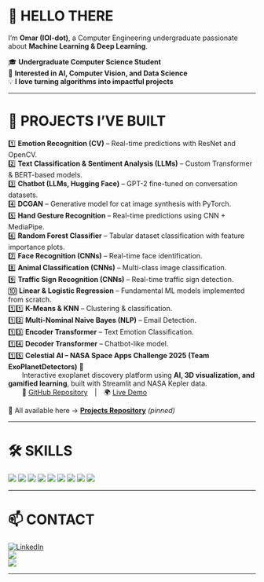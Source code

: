 # 👋 **HELLO THERE**

I’m **Omar (IOI-dot)**, a Computer Engineering undergraduate passionate about **Machine Learning & Deep Learning**.  

🎓 **Undergraduate Computer Science Student**  
🧠 **Interested in AI, Computer Vision, and Data Science**  
💡 **I love turning algorithms into impactful projects**  

---

# 🚀 **PROJECTS I’VE BUILT**

1️⃣ **Emotion Recognition (CV)** – Real-time predictions with ResNet and OpenCV.  
2️⃣ **Text Classification & Sentiment Analysis (LLMs)** – Custom Transformer & BERT-based models.  
3️⃣ **Chatbot (LLMs, Hugging Face)** – GPT-2 fine-tuned on conversation datasets.  
4️⃣ **DCGAN** – Generative model for cat image synthesis with PyTorch.  
5️⃣ **Hand Gesture Recognition** – Real-time predictions using CNN + MediaPipe.  
6️⃣ **Random Forest Classifier** – Tabular dataset classification with feature importance plots.  
7️⃣ **Face Recognition (CNNs)** – Real-time face identification.  
8️⃣ **Animal Classification (CNNs)** – Multi-class image classification.  
9️⃣ **Traffic Sign Recognition (CNNs)** – Real-time traffic sign detection.  
🔟 **Linear & Logistic Regression** – Fundamental ML models implemented from scratch.  
1️⃣1️⃣ **K-Means & KNN** – Clustering & classification.  
1️⃣2️⃣ **Multi-Nominal Naive Bayes (NLP)** – Email Detection.  
1️⃣3️⃣ **Encoder Transformer** – Text Emotion Classification.  
1️⃣4️⃣ **Decoder Transformer** – Chatbot-like model.  
1️⃣5️⃣ **Celestial AI – NASA Space Apps Challenge 2025 (Team ExoPlanetDetectors)** 🌌  
  Interactive exoplanet discovery platform using **AI, 3D visualization, and gamified learning**, built with Streamlit and NASA Kepler data.  
  🔗 [GitHub Repository](https://github.com/IOI-dot/Celestia_AI) | 🌍 [Live Demo](https://celestiaai-mtz8hnstukgdbppmkgygun.streamlit.app/)  

📌 All available here → [**Projects Repository**](https://github.com/IOI-dot/Projects) *(pinned)*  

---

# 🛠️ **SKILLS**

<p align="left">  
<img src="https://img.shields.io/badge/Python-3776AB?style=for-the-badge&logo=python&logoColor=white"/>  
<img src="https://img.shields.io/badge/Numpy-013243?style=for-the-badge&logo=numpy&logoColor=white"/>  
<img src="https://img.shields.io/badge/Pandas-150458?style=for-the-badge&logo=pandas&logoColor=white"/>  
<img src="https://img.shields.io/badge/Jupyter-F37626?style=for-the-badge&logo=jupyter&logoColor=white"/>  
<img src="https://img.shields.io/badge/scikit--learn-F7931E?style=for-the-badge&logo=scikit-learn&logoColor=white"/>  
<img src="https://img.shields.io/badge/TensorFlow-FF6F00?style=for-the-badge&logo=tensorflow&logoColor=white"/>  
<img src="https://img.shields.io/badge/PyTorch-EE4C2C?style=for-the-badge&logo=pytorch&logoColor=white"/>  
<img src="https://img.shields.io/badge/OpenCV-5C3EE8?style=for-the-badge&logo=opencv&logoColor=white"/>  
<img src="https://img.shields.io/badge/C++-00599C?style=for-the-badge&logo=cplusplus&logoColor=white"/>  
</p>  

---

# 📫 **CONTACT**

[![LinkedIn](https://img.shields.io/badge/LinkedIn-0A66C2?style=for-the-badge&logo=linkedin&logoColor=white)](https://www.linkedin.com/in/omarelhussein/)  
<a href="mailto:omarelhussein@aucegypt.edu"><img src="https://img.shields.io/badge/Gmail-D14836?style=for-the-badge&logo=gmail&logoColor=white"/></a>  
<a href="https://github.com/IOI-dot?tab=followers"><img src="https://img.shields.io/github/followers/IOI-dot?label=Follow&style=for-the-badge"/></a>  

---

<!--
**IOI-dot/IOI-dot** is a ✨ _special_ ✨ repository because its `README.md` (this file) appears on your GitHub profile.

Here are some ideas to get you started:

- 🔭 I’m currently working on ...
- 🌱 I’m currently learning ...
- 👯 I’m looking to collaborate on ...
- 🤔 I’m looking for help with ...
- 💬 Ask me about ...
- 📫 How to reach me: ...
- 😄 Pronouns: ...
- ⚡ Fun fact: ...
-->

